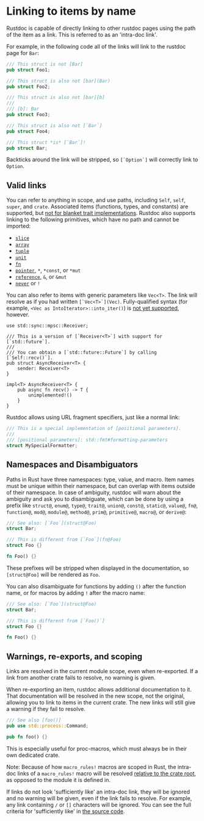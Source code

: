 # Linking to items by name

Rustdoc is capable of directly linking to other rustdoc pages using the path of
the item as a link. This is referred to as an 'intra-doc link'.

For example, in the following code all of the links will link to the rustdoc page for `Bar`:

```rust
/// This struct is not [Bar]
pub struct Foo1;

/// This struct is also not [bar](Bar)
pub struct Foo2;

/// This struct is also not [bar][b]
///
/// [b]: Bar
pub struct Foo3;

/// This struct is also not [`Bar`]
pub struct Foo4;

/// This struct *is* [`Bar`]!
pub struct Bar;
```

Backticks around the link will be stripped, so ``[`Option`]`` will correctly
link to `Option`.

## Valid links

You can refer to anything in scope, and use paths, including `Self`, `self`, `super`, and
`crate`. Associated items (functions, types, and constants) are supported, but [not for blanket
trait implementations][#79682]. Rustdoc also supports linking to the following primitives, which
have no path and cannot be imported:

- [`slice`](https://doc.rust-lang.org/std/primitive.slice.html)
- [`array`](https://doc.rust-lang.org/std/primitive.array.html)
- [`tuple`](https://doc.rust-lang.org/std/primitive.tuple.html)
- [`unit`](https://doc.rust-lang.org/std/primitive.unit.html)
- [`fn`](https://doc.rust-lang.org/std/primitive.fn.html)
- [`pointer`](https://doc.rust-lang.org/std/primitive.pointer.html), `*`, `*const`, or `*mut`
- [`reference`](https://doc.rust-lang.org/std/primitive.reference.html), `&`, or `&mut`
- [`never`](https://doc.rust-lang.org/std/primitive.never.html) or `!`

[#79682]: https://github.com/rust-lang/rust/pull/79682

You can also refer to items with generic parameters like `Vec<T>`. The link will
resolve as if you had written ``[`Vec<T>`](Vec)``. Fully-qualified syntax (for example,
`<Vec as IntoIterator>::into_iter()`) is [not yet supported][fqs-issue], however.

[fqs-issue]: https://github.com/rust-lang/rust/issues/74563

```rust,edition2018
use std::sync::mpsc::Receiver;

/// This is a version of [`Receiver<T>`] with support for [`std::future`].
///
/// You can obtain a [`std::future::Future`] by calling [`Self::recv()`].
pub struct AsyncReceiver<T> {
    sender: Receiver<T>
}

impl<T> AsyncReceiver<T> {
    pub async fn recv() -> T {
        unimplemented!()
    }
}
```

Rustdoc allows using URL fragment specifiers, just like a normal link:

```rust
/// This is a special implementation of [positional parameters].
///
/// [positional parameters]: std::fmt#formatting-parameters
struct MySpecialFormatter;
```

## Namespaces and Disambiguators

Paths in Rust have three namespaces: type, value, and macro. Item names must be unique within
their namespace, but can overlap with items outside of their namespace. In case of ambiguity,
rustdoc will warn about the ambiguity and ask you to disambiguate, which can be done by using a
prefix like `struct@`, `enum@`, `type@`, `trait@`, `union@`, `const@`, `static@`, `value@`,
`fn@`, `function@`, `mod@`, `module@`, `method@`, `prim@`, `primitive@`, `macro@`, or `derive@`:

```rust
/// See also: [`Foo`](struct@Foo)
struct Bar;

/// This is different from [`Foo`](fn@Foo)
struct Foo {}

fn Foo() {}
```

These prefixes will be stripped when displayed in the documentation, so `[struct@Foo]`
will be rendered as `Foo`.

You can also disambiguate for functions by adding `()` after the function name,
or for macros by adding `!` after the macro name:

```rust
/// See also: [`Foo`](struct@Foo)
struct Bar;

/// This is different from [`Foo()`]
struct Foo {}

fn Foo() {}
```

## Warnings, re-exports, and scoping

Links are resolved in the current module scope, even when re-exported. If a link from another
crate fails to resolve, no warning is given.

When re-exporting an item, rustdoc allows additional documentation to it. That documentation will
be resolved in the new scope, not the original, allowing you to link to items in the current
crate. The new links will still give a warning if they fail to resolve.

```rust
/// See also [foo()]
pub use std::process::Command;

pub fn foo() {}
```

This is especially useful for proc-macros, which must always be in their own dedicated crate.

Note: Because of how `macro_rules!` macros are scoped in Rust, the intra-doc links of a
`macro_rules!` macro will be resolved [relative to the crate root][#72243], as opposed to the
module it is defined in.

If links do not look 'sufficiently like' an intra-doc link, they will be ignored and no warning
will be given, even if the link fails to resolve. For example, any link containing `/` or `[]`
characters will be ignored. You can see the full criteria for 'sufficiently like' in [the source
code].

[#72243]: https://github.com/rust-lang/rust/issues/72243
[the source code]: https://github.com/rust-lang/rust/blob/34628e5b533d35840b61c5db0665cf7633ed3c5a/src/librustdoc/passes/collect_intra_doc_links.rs#L982
